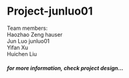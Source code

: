 # Project-junluo01

Team members:<br>
Haozhao Zeng hauser<br>
Jun Luo  junluo01<br>
Yifan Xu<br>
Huichen Liu<br>

##### for more information, check project design...
